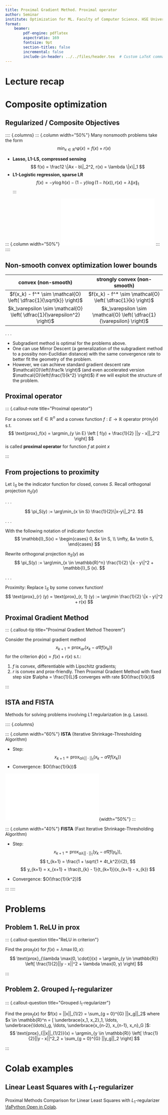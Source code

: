 ```yaml
---
title: Proximal Gradient Method. Proximal operator
author: Seminar
institute: Optimization for ML. Faculty of Computer Science. HSE University
format:
    beamer:
        pdf-engine: pdflatex
        aspectratio: 169
        fontsize: 9pt
        section-titles: false
        incremental: false
        include-in-header: ../../files/header.tex  # Custom LaTeX commands and preamble
---
```


# Lecture recap

# Composite optimization

## Regularized / Composite Objectives

:::: {.columns}
::: {.column width="50%"}
Many nonsmooth problems take the form
$$
\min_{x \in \mathbb{R}^n} \varphi(x) = f(x) + r(x)
$$

* **Lasso, L1-LS, compressed sensing** 
    $$
    f(x) = \frac12 \|Ax - b\|_2^2, r(x) = \lambda \|x\|_1
    $$
* **L1-Logistic regression, sparse LR**
    $$
    f(x) = -y \log h(x) - (1-y)\log(1-h(x)), r(x) = \lambda \|x\|_1
    $$
:::

::: {.column width="50%"}
![](sem_14/composite_objective.pdf)
:::
::::

## Non-smooth convex optimization lower bounds

|convex (non-smooth) | strongly convex (non-smooth) |
|:-----:|:-----:|
| $f(x_k) - f^* \sim  \mathcal{O} \left( \dfrac{1}{\sqrt{k}} \right)$ | $f(x_k) - f^* \sim  \mathcal{O} \left( \dfrac{1}{k} \right)$ | 
| $k_\varepsilon \sim  \mathcal{O} \left( \dfrac{1}{\varepsilon^2} \right)$ | $k_\varepsilon \sim \mathcal{O} \left( \dfrac{1}{\varepsilon} \right)$ |

. . .

* Subgradient method is optimal for the problems above.
* One can use Mirror Descent (a generalization of the subgradient method to a possiby non-Euclidian distance) with the same convergence rate to better fit the geometry of the problem.
* However, we can achieve standard gradient descent rate $\mathcal{O}\left(\frac1k \right)$ (and even accelerated version $\mathcal{O}\left(\frac{1}{k^2} \right)$) if we will exploit the structure of the problem.


## Proximal operator

::: {.callout-note title="Proximal operator"}

For a convex set $E \in \mathbb{R}^n$ and a convex function $f: E \rightarrow \mathbb{R}$ operator $\text{prox}_f(x)$ s.t.
$$ \text{prox}_f(x) = \argmin_{y \in E} \left [ f(y) + \frac{1}{2} ||y - x||_2^2 \right] $$
is called **proximal operator** for function $f$ at point $x$

::: 

## From projections to proximity

Let $\mathbb{I}_S$ be the indicator function for closed, convex $S$. Recall orthogonal projection $\pi_S(y)$

. . .

$$
\pi_S(y) := \arg\min_{x \in S} \frac{1}{2}\|x-y\|_2^2.
$$

. . .

With the following notation of indicator function
$$
\mathbb{I}_S(x) = \begin{cases} 0, &x \in S, \\ \infty, &x \notin S, \end{cases}
$$

Rewrite orthogonal projection $\pi_S(y)$ as
$$
\pi_S(y) := \arg\min_{x \in \mathbb{R}^n} \frac{1}{2} \|x - y\|^2 + \mathbb{I}_S (x).
$$

. . .

Proximity: Replace $\mathbb{I}_S$ by some convex function!
$$
\text{prox}_{r} (y) = \text{prox}_{r, 1} (y) := \arg\min \frac{1}{2} \|x - y\|^2 + r(x)
$$


## Proximal Gradient Method

::: {.callout-tip title="Proximal Gradient Method Theorem"}

Consider the proximal gradient method 
$$ x_{k+1} = \text{prox}_{\alpha r}\left( x_k - \alpha \nabla f(x_k) \right) $$
for the criterion $\phi(x) = f(x) + r(x)$ s.t.:
1. $f$ is convex, differentiable with Lipschitz gradients;
1. $r$ is convex and prox-friendly.
Then Proximal Gradient Method with fixed step size $\alpha = \frac{1}{L}$ converges with rate $O(\frac{1}{k})$

::: 

## ISTA and FISTA

Methods for solving problems involving $L1$ regularization (e.g. Lasso).

:::: {.columns}

::: {.column width="60%"}
**ISTA** (Iterative Shrinkage-Thresholding Algorithm)

* Step:
$$ x_{k+1} = \text{prox}_{\alpha \lambda ||\cdot||_1}\left( x_k - \alpha \nabla f(x_k) \right) $$
* Convergence: $O(\frac{1}{k})$

![](sem_14/proximal_methods_comparison.pdf){width="50%"}
:::

::: {.column width="40%"}
**FISTA** (Fast Iterative Shrinkage-Thresholding Algorithm)

* Step:
$$ x_{k+1} = \text{prox}_{\alpha \lambda ||\cdot||_1}\left( y_k - \alpha \nabla f(y_k) \right), $$
$$ t_{k+1} = \frac{1 + \sqrt{1 + 4t_k^2}}{2}, $$
$$ y_{k+1} = x_{x+1} + \frac{t_{k} - 1}{t_{k+1}}(x_{k+1} - x_{k}) $$

* Convergence: $O(\frac{1}{k^2})$

:::
::::

# Problems

## Problem 1. ReLU in prox

::: {.callout-question title="ReLU in criterion"}

Find the $\text{prox}_f(x)$ for $f(x) = \lambda \max(0, x)$:
$$ \text{prox}_{\lambda \max(0, \cdot)}(x) = \argmin_{y \in \mathbb{R}} \left[ \frac{1}{2}||y - x||^2 + \lambda \max(0, y) \right] $$

::: 

## Problem 2. Grouped $l_1$-regularizer

::: {.callout-question title="Grouped $l_1$-regularizer"}

Find the $\text{prox}_f(x)$ for $f(x) =  ||x||_{1/2} = \sum_{g = 0}^{G} ||x_g||_2$ where $x \in \mathbb{R}^n = [ \underbrace{x_1, x_2}_1, \ldots,  \underbrace{\ldots}_g, \ldots,  \underbrace{x_{n-2}, x_{n-1}, x_n}_G ]$:
$$ \text{prox}_{||x||_{1/2}}(x) = \argmin_{y \in \mathbb{R}} \left[ \frac{1}{2}||y - x||^2_2 + \sum_{g = 0}^{G} ||y_g||_2 \right] $$

::: 

# Colab examples
## Linear Least Squares with $L_1$-regularizer

Proximal Methods Comparison for Linear Least Squares with $L_1$-regularizer [\faPython Open in Colab](https://colab.research.google.com/drive/1Hx_sASRJsWR4XeACfT8sxFEdYxzMgzqm?usp=sharing).

